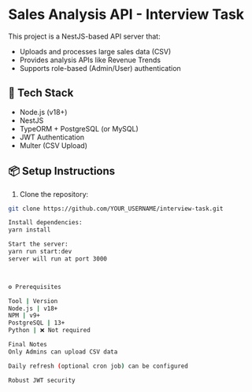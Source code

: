 # Sales Analysis API - Interview Task

This project is a NestJS-based API server that:
- Uploads and processes large sales data (CSV)
- Provides analysis APIs like Revenue Trends
- Supports role-based (Admin/User) authentication

## 🚀 Tech Stack

- Node.js (v18+)
- NestJS
- TypeORM + PostgreSQL (or MySQL)
- JWT Authentication
- Multer (CSV Upload)

## 📦 Setup Instructions

1. Clone the repository:
```bash
git clone https://github.com/YOUR_USERNAME/interview-task.git

Install dependencies:
yarn install

Start the server:
yarn run start:dev
server will run at port 3000



⚙️ Prerequisites

Tool | Version
Node.js | v18+
NPM | v9+
PostgreSQL | 13+
Python | ❌ Not required

Final Notes
Only Admins can upload CSV data

Daily refresh (optional cron job) can be configured

Robust JWT security